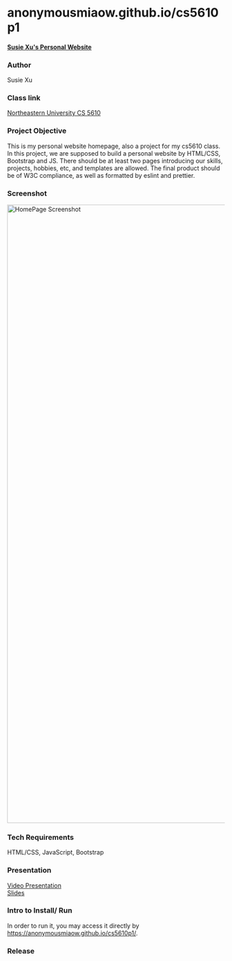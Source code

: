 # anonymousmiaow.github.io/cs5610p1
#### [Susie Xu's Personal Website](https://anonymousmiaow.github.io/cs5610p1/)

### Author
Susie Xu

### Class link
[Northeastern University CS 5610](https://johnguerra.co/classes/webDevelopment_fall_2022/)

### Project Objective
This is my personal website homepage, also a project for my cs5610 class. In this project, we are supposed to build a personal website by HTML/CSS, Bootstrap and JS. There should be at least two pages introducing our skills, projects, hobbies, etc, and templates are allowed. The final product should be of W3C compliance, as well as formatted by eslint and prettier.

### Screenshot
<img width="1430" alt="HomePage Screenshot" src="https://user-images.githubusercontent.com/44392165/192202274-63a7f186-5826-4152-9340-cd87824b79e3.png">

### Tech Requirements
HTML/CSS, JavaScript, Bootstrap

### Presentation
[Video Presentation]()  
[Slides]()

### Intro to Install/ Run
In order to run it, you may access it directly by https://anonymousmiaow.github.io/cs5610p1/.

### Release
